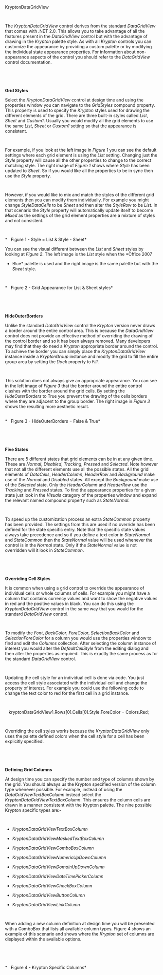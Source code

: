 KryptonDataGridView

 

The *KryptonDataGridView* control derives from the standard *DataGridView* that
comes with .NET 2.0. This allows you to take advantage of all the features
present in the *DataGridView* control but with the advantage of drawing in the
*Krypton* palette style. As with all *Krypton* controls you can customize the
appearance by providing a custom palette or by modifying the individual state
appearance properties. For information about non-appearance aspects of the
control you should refer to the *DataGridView* control documentation.

 

 

**Grid Styles** 

Select the *KryptonDataGridView* control at design time and using the properties
window you can navigate to the *GridStyles* compound property. This property is
used to specify the *Krypton* styles used for drawing the different elements of
the grid. There are three built-in styles called *List*, *Sheet* and *Custom1*.
Usually you would modify all the grid elements to use the same *List*, *Sheet*
or *Custom1* setting so that the appearance is consistent.

 

For example, if you look at the left image in *Figure 1* you can see the default
settings where each grid element is using the *List* setting. Changing just the
*Style* property will cause all the other properties to change to the correct
matching style. The right image of *Figure 1* shows where *Style* has been
updated to *Sheet*. So if you would like all the properties to be in sync then
use the *Style* property.

 

However, if you would like to mix and match the styles of the different grid
elements then you can modify them individually. For example you might change
*StyleDataCells* to be *Sheet* and then alter the *StyleRow* to be *List*. In
that scenario the *Style* property will automatically update itself to become
*Mixed* as the settings of the grid element properties are a mixture of styles
and not consistent.

 

*   Figure 1 - Style = List & Style - Sheet*  
  


You can see the visual different between the *List* and *Sheet* styles by
looking at *Figure 2*. The left image is the *List* style when the *Office 2007
- Blue* palette is used and the right image is the same palette but with the
*Sheet* style.

 

*   Figure 2 - Grid Appearance for List & Sheet styles*

 

 

**HideOuterBorders**

Unlike the standard *DataGridView* control the *Krypton* version never draws a
border around the entire control area. This is because the *DataGridView*
control does not provide an effective method of overriding the drawing of the
control border and so it has been always removed. Many developers may find that
they do need a *Krypton* appropriate border around the control. To achieve the
border you can simply place the *KryptonDataGridView* instance inside a
*KryptonGroup* instance and modify the grid to fill the entire group area by
setting the *Dock* property to *Fill*.

 

This solution does not always give an appropriate appearance. You can see in the
left image of *Figure 3* that the border around the entire control clashes with
the border around the grid cells. By setting the *HideOuterBorders* to True you
prevent the drawing of the cells borders where they are adjacent to the group
border. The right image in *Figure 3* shows the resulting more aesthetic result.

   
*   Figure 3 - HideOuterBorders = False & True*

 

 

**Five States** 

There are 5 different states that grid elements can be in at any given time.
These are *Normal*, *Disabled*, *Tracking*, *Pressed* and *Selected*. Note
however that not all the different elements use all the possible states. All the
grid elements of *DataCells*, *HeaderColumn*, *HeaderRow* and *Background* make
use of the *Normal* and *Disabled* states. All except the *Background* make use
of the *Selected* state. Only the *HeaderColumn* and *HeaderRow* use the
*Tracking* and *Pressed* states. To find the appearance properties for a given
state just look in the *Visuals* category of the properties window and expand
the relevant named compound property such as *StateNormal*.

 

To speed up the customization process an extra *StateCommon* property has been
provided. The settings from this are used if no override has been defined for
the state specific entry. Note that the specific state values always take
precedence and so if you define a text color in *StateNormal* and *StateCommon*
then the *StateNormal* value will be used whenever the control is in the
*Normal* state. Only if the *StateNormal* value is not overridden will it look
in *StateCommon*.

 

 

**Overriding Cell Styles**

It is common when using a grid control to override the appearance of individual
cells or whole columns of cells. For example you might have a column that
contains currency values and want to show the negative values in red and the
positive values in black. You can do this using the *KryptonDataGridView*
control in the same way that you would for the standard *DataGridView* control.

 

To modify the *Font*, *BackColor*, *ForeColor*, *SelectionBackColor* and
*SelectionForeColor* for a column you would use the properties window to find
and edit the *Columns* collection. After selecting the column instance of
interest you would alter the *DefaultCellStyle* from the editing dialog and then
alter the properties as required. This is exactly the same process as for the
standard *DataGridView* control.

 

Updating the cell style for an individual cell is done via code. You just access
the cell style associated with the individual cell and change the property of
interest. For example you could use the following code to change the text color
to red for the first cell in a grid instance.

 

   kryptonDataGridView1.Rows[0].Cells[0].Style.ForeColor = Colors.Red;

 

Overriding the cell styles works because the *KryptonDataGridView* only uses the
palette defined colors when the cell style for a cell has been explicitly
specified.

 

 

**Defining Grid Columns**

At design time you can specify the number and type of columns shown by the grid.
You should always us the Krypton specified version of the column type whenever
possible. For example, instead of using the *DataGridViewTextBoxColumn* instead
select the *KryptonDataGridViewTextBoxColumn*. This ensures the column cells are
drawn in a manner consistent with the Krypton palette. The nine possible Krypton
specific types are:-

 

-   *KryptonDataGridViewTextBoxColumn*

-   *KryptonDataGridViewMaskedTextBoxColumn*

-   *KryptonDataGridViewComboBoxColumn*

-   *KryptonDataGridViewNumericUpDownColumn*

-   *KryptonDataGridViewDomainUpDownColumn*

-   *KryptonDataGridViewDateTimePickerColumn*

-   *KryptonDataGridViewCheckBoxColumn*

-   *KryptonDataGridViewButtonColumn*

-   *KryptonDataGridViewLinkColumn*

 

When adding a new column definition at design time you will be presented with a
ComboBox that lists all available column types. Figure 4 shows an example of
this scenario and shows where the *Krypton* set of columns are displayed within
the available options.

 

 

*   Figure 4 - Krypton Specific Columns*
